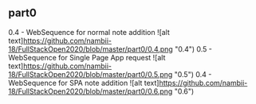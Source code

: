 ## part0

0.4 - WebSequence for normal note addition
![alt text]https://github.com/nambii-18/FullStackOpen2020/blob/master/part0/0.4.png "0.4")
0.5 - WebSequence for Single Page App request
![alt text]https://github.com/nambii-18/FullStackOpen2020/blob/master/part0/0.5.png "0.5")
0.4 - WebSequence for SPA note addition
![alt text]https://github.com/nambii-18/FullStackOpen2020/blob/master/part0/0.6.png "0.6")